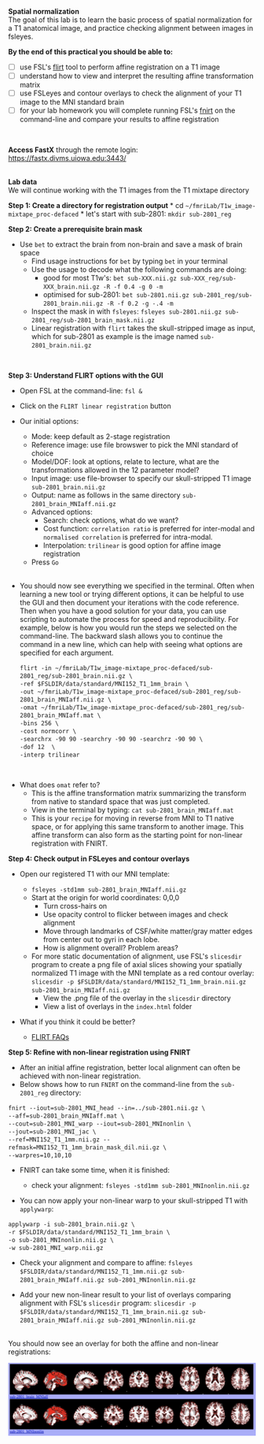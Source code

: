 **Spatial normalization**
</br>
The goal of this lab is to learn the basic process of spatial normalization for a T1 anatomical image, and practice checking alignment between images in fsleyes.
</br>

**By the end of this practical you should be able to:** <br/>
* [ ] use FSL's [flirt](http://web.mit.edu/fsl_v5.0.10/fsl/doc/wiki/FLIRT(2f)UserGuide.html) tool to perform affine registration on a T1 image <br/>
* [ ] understand how to view and interpret the resulting affine transformation matrix <br/> 
* [ ] use FSLeyes and contour overlays to check the alignment of your T1 image to the MNI standard brain <br/> 
* [ ] for your lab homework you will complete running FSL's [fnirt](https://fsl.fmrib.ox.ac.uk/fsl/fslwiki/FNIRT) on the command-line and compare your results to affine registration
<br/>

**Access FastX** through the remote login: <br>
https://fastx.divms.uiowa.edu:3443/  <br/>
<br/>

**Lab data** <br>
We will continue working with the T1 images from the T1 mixtape directory


**Step 1: Create a directory for registration output**
    * cd `~/fmriLab/T1w_image-mixtape_proc-defaced`
    * let's start with sub-2801: `mkdir sub-2801_reg`
</br>

**Step 2: Create a prerequisite brain mask** <br>
* Use `bet` to extract the brain from non-brain and save a mask of brain space
    * Find usage instructions for `bet` by typing `bet` in your terminal
    * Use the usage to decode what the following commands are doing:
        * good for most T1w's: `bet sub-XXX.nii.gz sub-XXX_reg/sub-XXX_brain.nii.gz -R -f 0.4 -g 0 -m`
        * optimised for sub-2801: `bet sub-2801.nii.gz sub-2801_reg/sub-2801_brain.nii.gz -R -f 0.2 -g -.4 -m`    
    * Inspect the mask in with `fsleyes`:
    `fsleyes sub-2801.nii.gz sub-2801_reg/sub-2801_brain_mask.nii.gz`
    * Linear registration with `flirt` takes the skull-stripped image as input, which for sub-2801 as example is the image named `sub-2801_brain.nii.gz`
</br>


**Step 3: Understand FLIRT options with the GUI** <br>
* Open FSL at the command-line: `fsl &`
* Click on the `FLIRT linear registration` button
* Our initial options:
    * Mode: keep default as 2-stage registration
    * Reference image: use file browswer to pick the MNI standard of choice
    * Model/DOF: look at options, relate to lecture, what are the transformations allowed in the 12 parameter model?
    * Input image: use file-browser to specify our skull-stripped T1 image `sub-2801_brain.nii.gz`
    * Output: name as follows in the same directory `sub-2801_brain_MNIaff.nii.gz`
    * Advanced options:
        * Search: check options, what do we want? 
        * Cost function: `correlation ratio` is preferred for inter-modal and `normalised correlation` is preferred for intra-modal. 
        * Interpolation: `trilinear` is good option for affine image registration
    * Press `Go`
    </br>

* You should now see everything we specified in the terminal. Often when learning a new tool or trying different options, it can be helpful to use the GUI and then document your iterations with the code reference. Then when you have a good solution for your data, you can use scripting to automate the process for speed and reproducibility. For example, below is how you would run the steps we selected on the command-line. The backward slash allows you to continue the command in a new line, which can help with seeing what options are specified for each argument. </br>

    ```
    flirt -in ~/fmriLab/T1w_image-mixtape_proc-defaced/sub-2801_reg/sub-2801_brain.nii.gz \
    -ref $FSLDIR/data/standard/MNI152_T1_1mm_brain \
    -out ~/fmriLab/T1w_image-mixtape_proc-defaced/sub-2801_reg/sub-2801_brain_MNIaff.nii.gz \
    -omat ~/fmriLab/T1w_image-mixtape_proc-defaced/sub-2801_reg/sub-2801_brain_MNIaff.mat \
    -bins 256 \
    -cost normcorr \
    -searchrx -90 90 -searchry -90 90 -searchrz -90 90 \
    -dof 12  \
    -interp trilinear
    ```

</br>

* What does `omat` refer to?
    * This is the affine transformation matrix summarizing the transform from native to standard space that was just completed.
    * View in the terminal by typing: `cat sub-2801_brain_MNIaff.mat`
    * This is your `recipe` for moving in reverse from MNI to T1 native space, or for applying this same transform to another image. This affine transform can also form as the starting point for non-linear registration with FNIRT.</br>


**Step 4: Check output in FSLeyes and contour overlays** <br>
* Open our registered T1 with our MNI template:
    * `fsleyes -std1mm sub-2801_brain_MNIaff.nii.gz`
    * Start at the origin for world coordinates: 0,0,0
        * Turn cross-hairs on
        * Use opacity control to flicker between images and check alignment
        * Move through landmarks of CSF/white matter/gray matter edges from center out to gyri in each lobe. 
        * How is alignment overall? Problem areas?
    * For more static documentation of alignment, use FSL's `slicesdir` program to create a png file of axial slices showing your spatially normalized T1 image with the MNI template as a red contour overlay:
`slicesdir -p $FSLDIR/data/standard/MNI152_T1_1mm_brain.nii.gz sub-2801_brain_MNIaff.nii.gz`
        * View the .png file of the overlay in the `slicesdir` directory
        * View a list of overlays in the `index.html` folder

* What if you think it could be better?
    * [FLIRT FAQs](https://fsl.fmrib.ox.ac.uk/fsl/fslwiki/FLIRT/FAQ)


**Step 5: Refine with non-linear registration using FNIRT** <br>
* After an initial affine registration, better local alignment can often be achieved with non-linear registration.
* Below shows how to run `FNIRT` on the command-line from the `sub-2801_reg` directory:

```
fnirt --iout=sub-2801_MNI_head --in=../sub-2801.nii.gz \
--aff=sub-2801_brain_MNIaff.mat \
--cout=sub-2801_MNI_warp --iout=sub-2801_MNInonlin \
--jout=sub-2801_MNI_jac \
--ref=MNI152_T1_1mm.nii.gz --refmask=MNI152_T1_1mm_brain_mask_dil.nii.gz \
--warpres=10,10,10
```

* FNIRT can take some time, when it is finished: 
    * check your alignment: `fsleyes -std1mm sub-2801_MNInonlin.nii.gz` 

* You can now apply your non-linear warp to your skull-stripped T1 with `applywarp`:
```
applywarp -i sub-2801_brain.nii.gz \
-r $FSLDIR/data/standard/MNI152_T1_1mm_brain \
-o sub-2801_MNInonlin.nii.gz \
-w sub-2801_MNI_warp.nii.gz
```

* Check your alignment and compare to affine: `fsleyes $FSLDIR/data/standard/MNI152_T1_1mm.nii.gz sub-2801_brain_MNIaff.nii.gz sub-2801_MNInonlin.nii.gz` 

* Add your new non-linear result to your list of overlays comparing alignment with FSL's `slicesdir` program:
`slicesdir -p $FSLDIR/data/standard/MNI152_T1_1mm_brain.nii.gz sub-2801_brain_MNIaff.nii.gz sub-2801_MNInonlin.nii.gz`

</br>
You should now see an overlay for both the affine and non-linear registrations: 

![image-slicesdir](images/normalization_slicesdir_output_sub2801.png)

